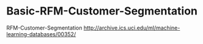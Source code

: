 # Basic-RFM-Customer-Segmentation
RFM-Customer-Segmentation
http://archive.ics.uci.edu/ml/machine-learning-databases/00352/
